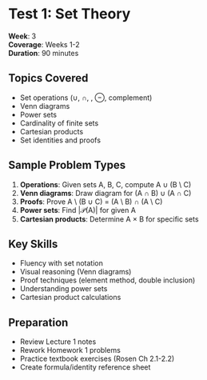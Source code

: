 # Test 1: Set Theory

**Week**: 3  
**Coverage**: Weeks 1-2  
**Duration**: 90 minutes

## Topics Covered

- Set operations (∪, ∩, \, ⊖, complement)
- Venn diagrams
- Power sets
- Cardinality of finite sets
- Cartesian products
- Set identities and proofs

## Sample Problem Types

1. **Operations**: Given sets A, B, C, compute A ∪ (B \ C)
2. **Venn diagrams**: Draw diagram for (A ∩ B) ∪ (A ∩ C)
3. **Proofs**: Prove A \ (B ∪ C) = (A \ B) ∩ (A \ C)
4. **Power sets**: Find |𝒫(A)| for given A
5. **Cartesian products**: Determine A × B for specific sets

## Key Skills

- Fluency with set notation
- Visual reasoning (Venn diagrams)
- Proof techniques (element method, double inclusion)
- Understanding power sets
- Cartesian product calculations

## Preparation

- Review Lecture 1 notes
- Rework Homework 1 problems
- Practice textbook exercises (Rosen Ch 2.1-2.2)
- Create formula/identity reference sheet
